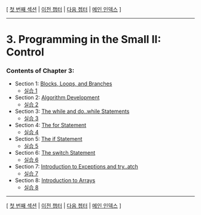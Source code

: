 [ [첫 번째 섹션](../ch03/lesson_3_1.md) | [이전 챕터](../ch02/index.md) | [다음 쳅터](../ch04/index.md) | [메인 인덱스](../index.md) ]

***

# 3. Programming in the Small II: Control

### Contents of Chapter 3:
* Section 1: [Blocks, Loops, and Branches](lesson_3_1.md)
  * [실습 1](lesson_3_1_examples.md)
* Section 2: [Algorithm Development](lesson_3_2.md)
  * [실습 2](lesson_3_2_examples.md)
* Section 3: [The while and do..while Statements](lesson_3_3.md)
  * [실습 3](lesson_3_3_examples.md)
* Section 4: [The for Statement](lesson_3_4.md)
  * [실습 4](lesson_3_4_examples.md)
* Section 5: [The if Statement](lesson_3_5.md)
  * [실습 5](lesson_3_5_examples.md)
* Section 6: [The switch Statement](lesson_3_6.md)
  * [실습 6](lesson_3_6_examples.md)
* Section 7: [Introduction to Exceptions and try..atch](lesson_3_7.md)
  * [실습 7](lesson_3_7_examples.md)
* Section 8: [Introduction to Arrays](lesson_3_8.md)
  * [실습 8](lesson_3_8_examples.md)

***

[ [첫 번째 섹션](../ch03/lesson_3_1.md) | [이전 챕터](../ch02/index.md) | [다음 쳅터](../ch04/index.md) | [메인 인덱스](../index.md) ]